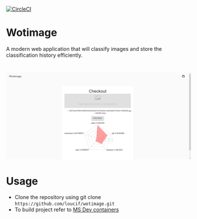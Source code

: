 [![CircleCI](https://circleci.com/gh/loucif/wotimage.svg?style=shield )](https://circleci.com/gh/loucif/wotimage)
# Wotimage
A modern web application that will classify images and store the classification history efficiently.
#
![wotimage](https://github.com/loucif/wotimage/blob/loucif/screenshots/wotimage.app.demos.png?raw=true)
# Usage
- Clone the repository using git clone `https://github.com/loucif/wotimage.git`
- To build project refer to [MS Dev containers](https://code.visualstudio.com/docs/remote/create-dev-container)
